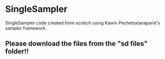 # SingleSampler

SingleSampler code created from scratch using Kawin Pechetratanapanit's sampler framework.

## Please download the files from the "sd files" folder!! 